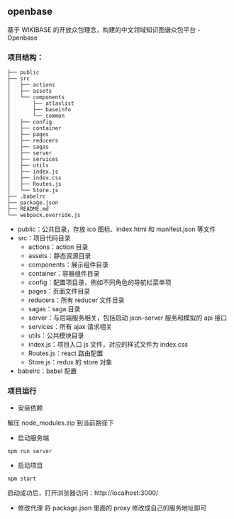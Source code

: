 ## openbase

基于 WIKIBASE 的开放众包理念，构建的中文领域知识图谱众包平台 - Openbase

### 项目结构：

```tree
├── public
├── src
│   ├── actions
│   ├── assets
│   └── components
│       ├── atlaslist
│       ├── baseinfo
│       └── common
│   ├── config
│   ├── container
│   ├── pages
│   ├── reducers
│   ├── sagas
│   ├── server
│   ├── services
│   ├── utils
│   ├── index.js
│   ├── index.css
│   ├── Routes.js
│   └── Store.js
├── .babelrc
├── package.json
├── README.md
└── webpack.override.js
```

- public：公共目录，存放 ico 图标、index.html 和 manifest.json 等文件
- src：项目代码目录
  - actions：action 目录
  - assets：静态资源目录
  - components：展示组件目录
  - container：容器组件目录
  - config：配置项目录，例如不同角色的导航栏菜单项
  - pages：页面文件目录
  - reducers：所有 reducer 文件目录
  - sagas：saga 目录
  - server：与后端服务相关，包括启动 json-server 服务和模拟的 api 接口
  - services：所有 ajax 请求相关
  - utils：公共模块目录
  - index.js：项目入口 js 文件，对应的样式文件为 index.css
  - Routes.js：react 路由配置
  - Store.js：redux 的 store 对象
- babelrc：babel 配置

### 项目运行

- 安装依赖

解压 node_modules.zip 到当前路径下

- 启动服务端

```
npm run server
```

- 启动项目

```
npm start
```

启动成功后，打开浏览器访问：http://localhost:3000/

- 修改代理
  将 package.json 里面的 proxy 修改成自己的服务地址即可
